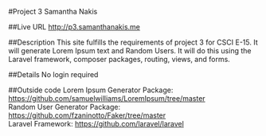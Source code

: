 #Project 3 Samantha Nakis

##Live URL
<http://p3.samanthanakis.me>

##Description
This site fulfills the requirements of project 3 for CSCI E-15. It will generate Lorem Ipsum text and Random Users. It will do this using the Laravel framework, composer packages, routing, views, and forms. 

##Details
No login required

##Outside code
Lorem Ipsum Generator Package: https://github.com/samuelwilliams/LoremIpsum/tree/master  
Random User Generator Package: https://github.com/fzaninotto/Faker/tree/master  
Laravel Framework: https://github.com/laravel/laravel